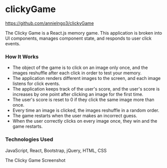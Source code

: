 # clickyGame
https://github.com/annielngo3/clickyGame

The Clicky Game is a React.js memory game. This application is broken into UI components, manages component state, and responds to user click events.

### How It Works
* The object of the game is to click on an image only once, and the images reshuffle after each click in order to test your memory.
* The application renders different images to the screen, and each image listens for click events.
* The application keeps track of the user's score, and the user's score is increases by one point after clicking an image for the first time. 
* The user's score is reset to 0 if they click the same image more than once.
* Every time an image is clicked, the images reshuffle in a random order.
* The game restarts when the user makes an incorrect guess.
* When the user correctly clicks on every image once, they win and the game restarts.

### Technologies Used
JavaScript, React, Bootstrap, jQuery, HTML, CSS

The Clicky Game Screenshot
